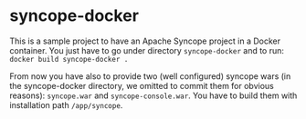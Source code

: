 # syncope-docker

This is a sample project to have an Apache Syncope project in a Docker container.
You just have to go under directory `syncope-docker` and to run:
``
docker build syncope-docker .
``

From now you have also to provide two (well configured) syncope wars (in the syncope-docker directory, we omitted to commit them for obvious reasons): `syncope.war` and `syncope-console.war`.
You have to build them with installation path `/app/syncope`. 

